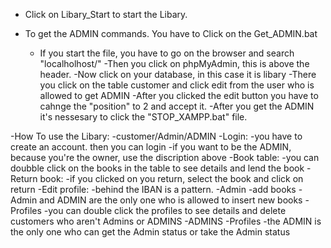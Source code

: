 - Click on Libary_Start to start the Libary.

- To get the ADMIN commands. You have to Click on the Get_ADMIN.bat  
    - If you start the file, you have to go on the browser and search "localholhost/"
    -Then you click on phpMyAdmin, this is above the header.
    -Now click on your database, in this case it is libary
    -There you click on the table customer and click edit from the user who is allowed to get ADMIN
    -After you clicked the edit button you have to cahnge the "position" to 2 and accept it. 
    -After you get the ADMIN it's nessesary to click the "STOP_XAMPP.bat" file.

-How To use the Libary:
    -customer/Admin/ADMIN
        -Login:
            -you have to create an account. then you can login
            -if you want to be the ADMIN, because you're the owner, use the discription above
        -Book table:
            -you can doubble click on the books in the table to see details and lend the book
        -Return book:
            -if you clicked on you return, select the book and click on return
        -Edit profile:
            -behind the IBAN is a pattern. 
    -Admin
        -add books
            -Admin and ADMIN are the only one who is allowed to insert new books
        -Profiles
            -you can double click the profiles to see details and delete customers who aren't Admins or ADMINS
    -ADMINS
        -Profiles
            -the ADMIN is the only one who can get the Admin status or take the Admin status